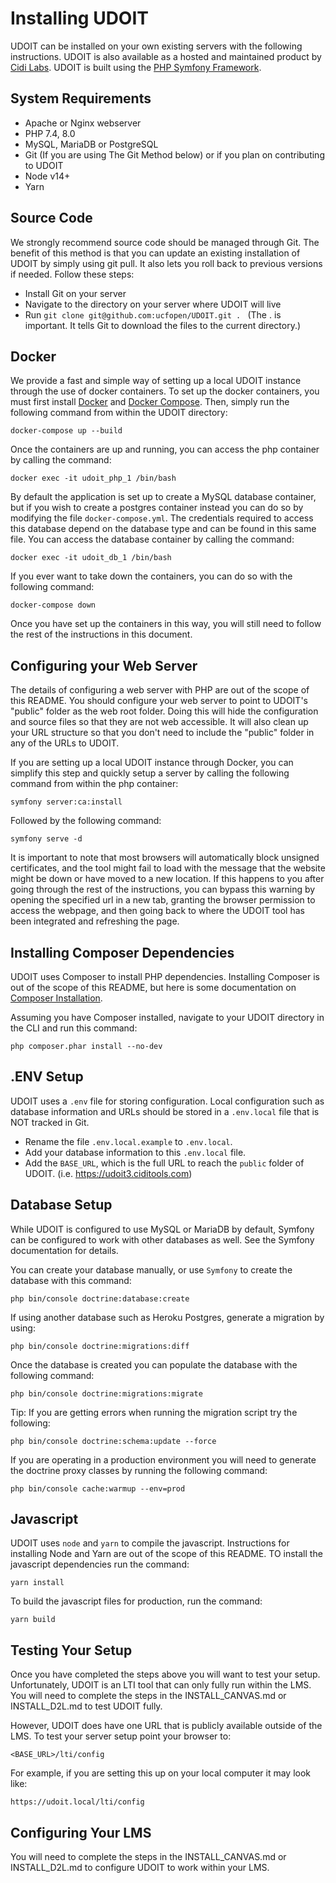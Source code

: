 # Installing UDOIT
UDOIT can be installed on your own existing servers with the following instructions. UDOIT is also available as a hosted and maintained product by [Cidi Labs](https://cidilabs.com). UDOIT is built using the [PHP Symfony Framework](https://symfony.com).

## System Requirements
* Apache or Nginx webserver
* PHP 7.4, 8.0
* MySQL, MariaDB or PostgreSQL
* Git (If you are using The Git Method below) or if you plan on contributing to UDOIT
* Node v14+
* Yarn

## Source Code
We strongly recommend source code should be managed through Git. The benefit of this method is that you can update an existing installation of UDOIT by simply using git pull. It also lets you roll back to previous versions if needed. Follow these steps:

* Install Git on your server
* Navigate to the directory on your server where UDOIT will live
* Run `git clone git@github.com:ucfopen/UDOIT.git . ` (The . is important. It tells Git to download the files to the current directory.)

## Docker
We provide a fast and simple way of setting up a local UDOIT instance through the use of docker containers. To set up the docker containers, you must first install [Docker](https://docs.docker.com/get-docker/) and [Docker Compose](https://docs.docker.com/compose/install/). Then, simply run the following command from within the UDOIT directory:

    docker-compose up --build

Once the containers are up and running, you can access the php container by calling the command:

    docker exec -it udoit_php_1 /bin/bash

By default the application is set up to create a MySQL database container, but if you wish to create a postgres container instead you can do so by modifying the file `docker-compose.yml`. The credentials required to access this database depend on the database type and can be found in this same file. You can access the database container by calling the command:

    docker exec -it udoit_db_1 /bin/bash

If you ever want to take down the containers, you can do so with the following command:

    docker-compose down

Once you have set up the containers in this way, you will still need to follow the rest of the instructions in this document.

## Configuring your Web Server
The details of configuring a web server with PHP are out of the scope of this README. You should configure your web server to point to UDOIT's "public" folder as the web root folder. Doing this will hide the configuration and source files so that they are not web accessible. It will also clean up your URL structure so that you don't need to include the "public" folder in any of the URLs to UDOIT.

If you are setting up a local UDOIT instance through Docker, you can simplify this step and quickly setup a server by calling the following command from within the php container:

    symfony server:ca:install

Followed by the following command:

    symfony serve -d

It is important to note that most browsers will automatically block unsigned certificates, and the tool might fail to load with the message that the website might be down or have moved to a new location. If this happens to you after going through the rest of the instructions, you can bypass this warning by opening the specified url in a new tab, granting the browser permission to access the webpage, and then going back to where the UDOIT tool has been integrated and refreshing the page.

## Installing Composer Dependencies
UDOIT uses Composer to install PHP dependencies. Installing Composer is out of the scope of this README, but here is some documentation on [Composer Installation](https://getcomposer.org/doc/00-intro.md#introduction).

Assuming you have Composer installed, navigate to your UDOIT directory in the CLI and run this command:

    php composer.phar install --no-dev

## .ENV Setup
UDOIT uses a `.env` file for storing configuration. Local configuration such as database information and URLs should be stored in a `.env.local` file that is NOT tracked in Git.
* Rename the file `.env.local.example` to `.env.local`.
* Add your database information to this `.env.local` file.
* Add the `BASE_URL`, which is the full URL to reach the `public` folder of UDOIT. (i.e. https://udoit3.ciditools.com)


## Database Setup
While UDOIT is configured to use MySQL or MariaDB by default, Symfony can be configured to work with other databases as well. See the Symfony documentation for details.

You can create your database manually, or use `Symfony` to create the database with this command:

    php bin/console doctrine:database:create

If using another database such as Heroku Postgres, generate a migration by using:

    php bin/console doctrine:migrations:diff

Once the database is created you can populate the database with the following command:

    php bin/console doctrine:migrations:migrate

Tip: If you are getting errors when running the migration script try the following:

    php bin/console doctrine:schema:update --force

If you are operating in a production environment you will need to generate the doctrine proxy classes by running the following command:

    php bin/console cache:warmup --env=prod

## Javascript
UDOIT uses `node` and `yarn` to compile the javascript. Instructions for installing Node and Yarn are out of the scope of this README. TO install the javascript dependencies run the command:

    yarn install

To build the javascript files for production, run the command:

    yarn build

## Testing Your Setup
Once you have completed the steps above you will want to test your setup. Unfortunately, UDOIT is an LTI tool that can only fully run within the LMS. You will need to complete the steps in the INSTALL_CANVAS.md or INSTALL_D2L.md to test UDOIT fully.

However, UDOIT does have one URL that is publicly available outside of the LMS. To test your server setup point your browser to:

    <BASE_URL>/lti/config

For example, if you are setting this up on your local computer it may look like:

    https://udoit.local/lti/config

## Configuring Your LMS
You will need to complete the steps in the INSTALL_CANVAS.md or INSTALL_D2L.md to configure UDOIT to work within your LMS.
